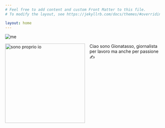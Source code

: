 ```yaml
---
# Feel free to add content and custom Front Matter to this file.
# To modify the layout, see https://jekyllrb.com/docs/themes/#overriding-theme-defaults

layout: home
---
```

![me](https://frapiocov.github.io/leggere-morra/assets/images/gionatasso.png "me")
<p align="left">
  <img src="https://frapiocov.github.io/leggere-morra/assets/images/gionatasso.png" alt="sono proprio io" width="260" style="margin-right:15px; float:left;"/>
  <span>Ciao sono Gionatasso, giornalista per lavoro ma anche per passione ✍️</span>
</p>
